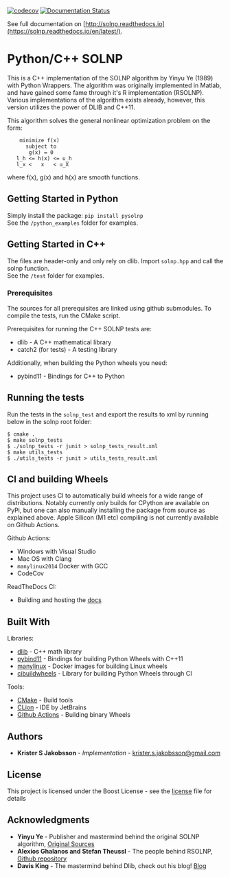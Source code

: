 [![codecov](https://codecov.io/gh/KristerSJakobsson/solnp/branch/master/graph/badge.svg)](https://codecov.io/gh/KristerSJakobsson/solnp)
[![Documentation Status](https://readthedocs.org/projects/solnp/badge/?version=latest)](https://solnp.readthedocs.io/en/latest/?badge=latest)

See full documentation on [http://solnp.readthedocs.io](https://solnp.readthedocs.io/en/latest/).

# Python/C++ SOLNP

This is a C++ implementation of the SOLNP algorithm by Yinyu Ye (1989) with Python Wrappers.
The algorithm was originally implemented in Matlab, and have gained some fame through it's R implementation (RSOLNP).
Various implementations of the algorithm exists already, however, this version utilizes the power of DLIB and C++11.

This algorithm solves the general nonlinear optimization problem on the form:
```
    minimize f(x)
      subject to
       g(x) = 0
   l_h <= h(x) <= u_h
   l_x <   x   < u_X
```
where f(x), g(x) and h(x) are smooth functions.

## Getting Started in Python

Simply install the package:
`pip install pysolnp`
<br>
See the `/python_examples` folder for examples.

## Getting Started in C++

The files are header-only and only rely on dlib.
Import `solnp.hpp` and call the solnp function.
<br>
See the `/test` folder for examples.

### Prerequisites

The sources for all prerequisites are linked using github submodules.
To compile the tests, run the CMake script.

Prerequisites for running the C++ SOLNP tests are:
- dlib - A C++ mathematical library
- catch2 (for tests) - A testing library

Additionally, when building the Python wheels you need:
- pybind11 - Bindings for C++ to Python

## Running the tests

Run the tests in the `solnp_test` and export the results to xml by running below in the solnp root folder:
```
$ cmake .
$ make solnp_tests
$ ./solnp_tests -r junit > solnp_tests_result.xml
$ make utils_tests
$ ./utils_tests -r junit > utils_tests_result.xml
```


## CI and building Wheels

This project uses CI to automatically build wheels for a wide range of distributions.
Notably currently only builds for CPython are available on PyPi, but one can also manually installing the package from source as explained above.
Apple Silicon (M1 etc) compiling is not currently available on Github Actions. 

Github Actions:
  - Windows with Visual Studio
  - Mac OS with Clang
  - `manylinux2014` Docker with GCC
  - CodeCov

ReadTheDocs CI:
  - Building and hosting the [docs](https://solnp.readthedocs.io/en/latest/)

## Built With

Libraries:
* [dlib](http://dlib.net/) - C++ math library
* [pybind11](https://github.com/pybind/pybind11) - Bindings for building Python Wheels with C++11
* [manylinux](https://github.com/pypa/manylinux) - Docker images for building Linux wheels
* [cibuildwheels](https://cibuildwheel.readthedocs.io/en/stable) - Library for building Python Wheels through CI

Tools:
* [CMake](https://cmake.org/runningcmake/) - Build tools
* [CLion](https://www.jetbrains.com/clion/) - IDE by JetBrains
* [Github Actions](https://github.com/features/actions) - Building binary Wheels

## Authors

* **Krister S Jakobsson** - *Implementation* - krister.s.jakobsson@gmail.com

## License

This project is licensed under the Boost License - see the [license](LICENSE.md) file for details

## Acknowledgments

* **Yinyu Ye** -  Publisher and mastermind behind the original SOLNP algorithm,
[Original Sources](https://web.stanford.edu/~yyye/matlab/)
* **Alexios Ghalanos and Stefan Theussl** - The people behind RSOLNP,
[Github repository](https://github.com/cran/Rsolnp)
* **Davis King** - The mastermind behind Dlib, check out his blog! [Blog](http://blog.dlib.net/) 
